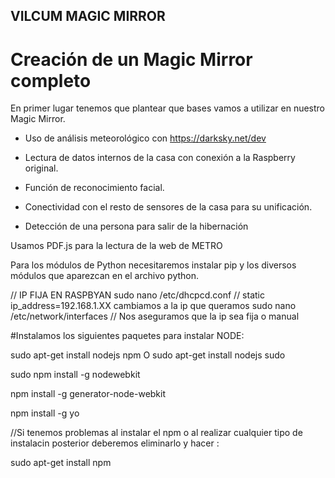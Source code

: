 ## VILCUM MAGIC MIRROR

# Creación de un Magic Mirror completo

En primer lugar tenemos que plantear que bases vamos a utilizar en nuestro Magic Mirror.

- Uso de análisis meteorológico con <https://darksky.net/dev>

- Lectura de datos internos de la casa con conexión a la Raspberry original.

- Función de reconocimiento facial.

- Conectividad con el resto de sensores de la casa para su unificación.

- Detección de una persona para salir de la hibernación



Usamos PDF.js para la lectura de la web de METRO

Para los módulos de Python necesitaremos instalar pip y los diversos módulos que aparezcan en el archivo python.


// IP FIJA EN RASPBYAN
sudo nano /etc/dhcpcd.conf  // static ip_address=192.168.1.XX cambiamos a la ip que queramos
sudo nano /etc/network/interfaces // Nos aseguramos que la ip sea fija o manual

#Instalamos los siguientes paquetes para instalar NODE:

sudo apt-get install nodejs npm O sudo apt-get install nodejs sudo

sudo npm install -g nodewebkit

npm install -g generator-node-webkit
 
 npm install -g yo

//Si tenemos problemas al instalar el npm o al realizar cualquier tipo de instalacin posterior deberemos eliminarlo y hacer :

sudo apt-get install npm
